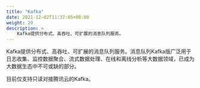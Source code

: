 ```yaml
---
title: "Kafka"
date: 2021-12-02T11:37:05+08:00
weight: 20
description: >
    Kafka提供分布式、高吞吐、可扩展的消息队列服务。
---
```


Kafka提供分布式、高吞吐、可扩展的消息队列服务。消息队列Kafka版广泛用于日志收集、监控数据聚合、流式数据处理、在线和离线分析等大数据领域，已成为大数据生态中不可或缺的部分。

目前仅支持只读对接腾讯云的Kafka。